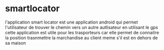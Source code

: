 # smartlocator
l'application smart locator est une application android qui permet l'utilisateur de trouver le chemin vers un autre autlisateur en utilisant le gps
cette application est utile pour les trasporteurs car elle permet de connaitre la position trasnmettre la marchandise au client meme s'il est en dehors de sa maison
